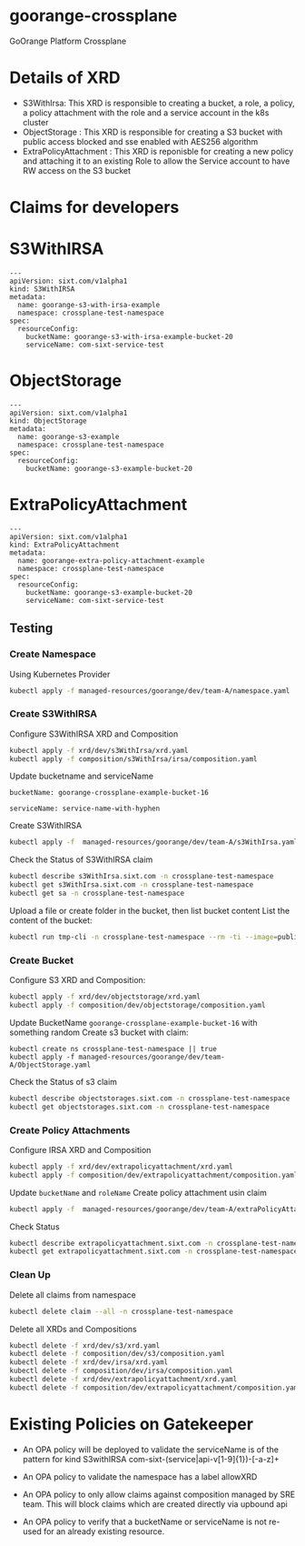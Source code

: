 # goorange-crossplane
GoOrange Platform Crossplane

# Details of XRD
* S3WithIrsa: This XRD is responsible to creating a bucket, a role, a policy, a policy attachment with the role and a service account in the k8s cluster
* ObjectStorage : This XRD is responsible for creating a S3 bucket with public access blocked and sse enabled with AES256 algorithm
* ExtraPolicyAttachment : This XRD is reponisble for creating a new policy and attaching it to an existing Role to allow the Service account to have RW access on the S3 bucket

# Claims for developers

# S3WithIRSA
```
---
apiVersion: sixt.com/v1alpha1
kind: S3WithIRSA
metadata:
  name: goorange-s3-with-irsa-example
  namespace: crossplane-test-namespace
spec:
  resourceConfig:
    bucketName: goorange-s3-with-irsa-example-bucket-20
    serviceName: com-sixt-service-test
```

# ObjectStorage
```
---
apiVersion: sixt.com/v1alpha1
kind: ObjectStorage
metadata:
  name: goorange-s3-example
  namespace: crossplane-test-namespace
spec:
  resourceConfig:
    bucketName: goorange-s3-example-bucket-20
```

# ExtraPolicyAttachment
```
---
apiVersion: sixt.com/v1alpha1
kind: ExtraPolicyAttachment
metadata:
  name: goorange-extra-policy-attachment-example
  namespace: crossplane-test-namespace
spec:
  resourceConfig:
    bucketName: goorange-s3-example-bucket-20
    serviceName: com-sixt-service-test
```

## Testing

### Create Namespace

Using Kubernetes Provider
```bash
kubectl apply -f managed-resources/goorange/dev/team-A/namespace.yaml
```

### Create S3WithIRSA

Configure S3WithIRSA XRD and Composition
```bash
kubectl apply -f xrd/dev/s3WithIrsa/xrd.yaml
kubectl apply -f composition/s3WithIrsa/irsa/composition.yaml 
```

Update bucketname and serviceName

`bucketName: goorange-crossplane-example-bucket-16`

`serviceName: service-name-with-hyphen`

Create S3WithIRSA
```bash
kubectl apply -f  managed-resources/goorange/dev/team-A/s3WithIrsa.yaml
```

Check the Status of S3WithIRSA claim
```bash
kubectl describe s3WithIrsa.sixt.com -n crossplane-test-namespace
kubectl get s3WithIrsa.sixt.com -n crossplane-test-namespace
kubectl get sa -n crossplane-test-namespace
```

Upload a file or create folder in the bucket, then list bucket content
List the content of the bucket:
```bash
kubectl run tmp-cli -n crossplane-test-namespace --rm -ti --image=public.ecr.aws/aws-cli/aws-cli --overrides='{ "spec": { "serviceAccountName": "goorange-crossplane-example-bucket-16-irsa" }  }' -- s3 ls <bucket-name>
```

### Create Bucket
Configure S3 XRD and Composition:
```bash
kubectl apply -f xrd/dev/objectstorage/xrd.yaml
kubectl apply -f composition/dev/objectstorage/composition.yaml

```

Update BucketName `goorange-crossplane-example-bucket-16` with something random
Create s3 bucket with claim:
```
kubectl create ns crossplane-test-namespace || true
kubectl apply -f managed-resources/goorange/dev/team-A/ObjectStorage.yaml
```

Check the Status of s3 claim
```bash
kubectl describe objectstorages.sixt.com -n crossplane-test-namespace
kubectl get objectstorages.sixt.com -n crossplane-test-namespace
```

### Create Policy Attachments

Configure IRSA XRD and Composition
```bash
kubectl apply -f xrd/dev/extrapolicyattachment/xrd.yaml 
kubectl apply -f composition/dev/extrapolicyattachment/composition.yaml
```


Update `bucketName` and `roleName`
Create policy attachment usin claim
```bash
kubectl apply -f  managed-resources/goorange/dev/team-A/extraPolicyAttachment.yaml 
```

Check Status
```bash
kubectl describe extrapolicyattachment.sixt.com -n crossplane-test-namespace
kubectl get extrapolicyattachment.sixt.com -n crossplane-test-namespace
```

### Clean Up

Delete all claims from namespace 
```bash
kubectl delete claim --all -n crossplane-test-namespace
```

Delete all XRDs and Compositions
```bash
kubectl delete -f xrd/dev/s3/xrd.yaml
kubectl delete -f composition/dev/s3/composition.yaml
kubectl delete -f xrd/dev/irsa/xrd.yaml
kubectl delete -f composition/dev/irsa/composition.yaml
kubectl delete -f xrd/dev/extrapolicyattachment/xrd.yaml 
kubectl delete -f composition/dev/extrapolicyattachment/composition.yaml
```

# Existing Policies on Gatekeeper

* An OPA policy will be deployed to validate the serviceName is of the pattern for kind S3withIRSA  com-sixt-(service|api-v[1-9]{1})-[-a-z]+

* An OPA policy to validate the namespace has a label allowXRD

* An OPA policy to only allow claims against composition managed by SRE team. This will block claims which are created directly via upbound api
* An OPA policy to verify that a bucketName or serviceName is not re-used for an already existing resource.
